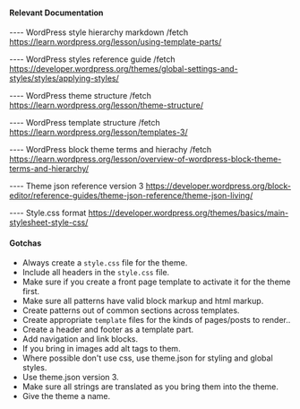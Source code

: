 #### Relevant Documentation

---- WordPress style hierarchy markdown
/fetch https://learn.wordpress.org/lesson/using-template-parts/

---- WordPress styles reference guide
/fetch https://developer.wordpress.org/themes/global-settings-and-styles/styles/applying-styles/

---- WordPress theme structure
/fetch https://learn.wordpress.org/lesson/theme-structure/

---- WordPress template structure
/fetch https://learn.wordpress.org/lesson/templates-3/

---- WordPress block theme terms and hierachy
/fetch https://learn.wordpress.org/lesson/overview-of-wordpress-block-theme-terms-and-hierarchy/

---- Theme json reference version 3
https://developer.wordpress.org/block-editor/reference-guides/theme-json-reference/theme-json-living/

---- Style.css format
https://developer.wordpress.org/themes/basics/main-stylesheet-style-css/

#### Gotchas
 - Always create a `style.css` file for the theme.
 - Include all headers in the `style.css` file.
 - Make sure if you create a front page template to activate it for the theme first.
 - Make sure all patterns have valid block markup and html markup.
 - Create patterns out of common sections across templates.
 - Create appropriate `template` files for the kinds of pages/posts to render..
 - Create a header and footer as a template part.
 - Add navigation and link blocks.
 - If you bring in images add alt tags to them.
 - Where possible don't use css, use theme.json for styling and global styles.
 - Use theme.json version 3.
 - Make sure all strings are translated as you bring them into the theme.
 - Give the theme a name.
